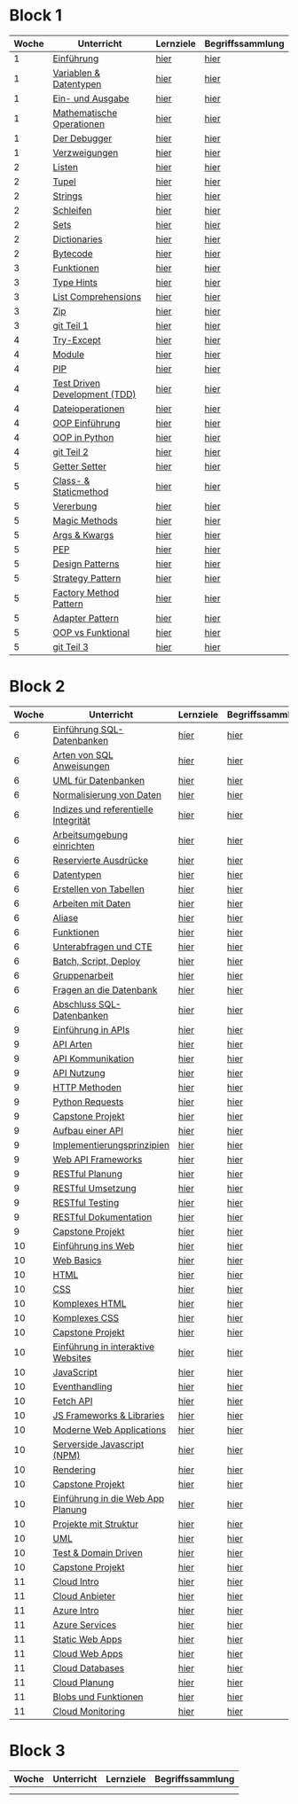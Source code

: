 # Block 1

| Woche | Unterricht                                                                          | Lernziele                                                      | Begriffssammlung                                           |
|-------|-------------------------------------------------------------------------------------|----------------------------------------------------------------|------------------------------------------------------------|
| 1     | [Einführung](python_grundlagen/python_grundlagen/python_grundlagen.md)              | [hier](../checklists/checkliste1.md#intro)                     | [hier](../begriffe/begriffe1.md#intro)                     |
| 1     | [Variablen & Datentypen](python_grundlagen/variables_types/variablen_datentypen.md) | [hier](../checklists/checkliste1.md#variablen-datentypen)      | [hier](../begriffe/begriffe1.md#variablen-datentypen)      |
| 1     | [Ein- und Ausgabe](python_grundlagen/input_output/input_output.md)                  | [hier](../checklists/checkliste1.md#input-output)              | [hier](../begriffe/begriffe1.md#input-output)              |
| 1     | [Mathematische Operationen](python_grundlagen/math_operations/math_operations.md)   | [hier](../checklists/checkliste1.md#mathemetische-operationen) | [hier](../begriffe/begriffe1.md#mathemetische-operationen) |
| 1     | [Der Debugger](python_grundlagen/debugging/debugging.md)                            | [hier](../checklists/checkliste1.md#debugging)                 | [hier](../begriffe/begriffe1.md#debugging)                 |
| 1     | [Verzweigungen](python_grundlagen/if_elif_else/if_elif_else.md)                     | [hier](../checklists/checkliste1.md#verzweigungen)             | [hier](../begriffe/begriffe1.md#verzweigungen)             |
| 2     | [Listen](python_grundlagen/lists/lists.md)                                          | [hier](../checklists/checkliste1.md#listen)                    | [hier](../begriffe/begriffe1.md#listen)                    |
| 2     | [Tupel](python_grundlagen/tupel/tupel.md)                                           | [hier](../checklists/checkliste1.md#tupel)                     | [hier](../begriffe/begriffe1.md#tupel)                     |
| 2     | [Strings](python_grundlagen/strings/strings.md)                                     | [hier](../checklists/checkliste1.md#strings)                   | [hier](../begriffe/begriffe1.md#strings)                   |
| 2     | [Schleifen](python_grundlagen/loops/loops.md)                                       | [hier](../checklists/checkliste1.md#schleifen)                 | [hier](../begriffe/begriffe1.md#schleifen)                 |
| 2     | [Sets](python_grundlagen/sets/sets.md)                                              | [hier](../checklists/checkliste1.md#sets)                      | [hier](../begriffe/begriffe1.md#sets)                      |
| 2     | [Dictionaries](python_grundlagen/dictionaries/dictionaries.md)                      | [hier](../checklists/checkliste1.md#dictionaries)              | [hier](../begriffe/begriffe1.md#dictionaries)              |
| 2     | [Bytecode](python_grundlagen/bytecode/bytecode.md)                                  | [hier](../checklists/checkliste1.md#bytecode)                  | [hier](../begriffe/begriffe1.md#bytecode)                  |
| 3     | [Funktionen](python_grundlagen/functions/functions.md)                              | [hier](../checklists/checkliste1.md#funktionen)                | [hier](../begriffe/begriffe1.md#funktionen)                |
| 3     | [Type Hints](python_grundlagen/type_hints/type_hints.md)                            | [hier](../checklists/checkliste1.md#type-hints)                | [hier](../begriffe/begriffe1.md#type-hints)                |
| 3     | [List Comprehensions](python_grundlagen/list_comp/list_comp.md)                     | [hier](../checklists/checkliste1.md#list-comprehension)        | [hier](../begriffe/begriffe1.md#list-comprehension)        |
| 3     | [Zip](python_grundlagen/zip/zip.md)                                                 | [hier](../checklists/checkliste1.md#zip)                       | [hier](../begriffe/begriffe1.md#zip)                       |
| 3     | [git Teil 1](git/git_Teil1.md)                                                      | [hier](../checklists/checklist_git.md#teil-1)                  | [hier](../begriffe/begriffe1.md#teil-1)                    |
| 4     | [Try-Except](python_grundlagen/Woche%204-5/01_try_except.md)                        | [hier](../checklists/checkliste1.md#try-except)                | [hier](../begriffe/begriffe1.md#try-except)                |
| 4     | [Module](python_grundlagen/Woche%204-5/02_module.md)                                | [hier](../checklists/checkliste1.md#module)                    | [hier](../begriffe/begriffe1.md#module)                    |
| 4     | [PIP](python_grundlagen/Woche%204-5/03_pip.md)                                      | [hier](../checklists/checkliste1.md#pip)                       | [hier](../begriffe/begriffe1.md#pip)                       |
| 4     | [Test Driven Development (TDD)](python_grundlagen/Woche%204-5/04_tdd.md)            | [hier](../checklists/checkliste1.md#tdd)                       | [hier](../begriffe/begriffe1.md#tdd)                       |
| 4     | [Dateioperationen](python_grundlagen/Woche%204-5/05_dateioperationen.md)            | [hier](../checklists/checkliste1.md#dateioperationen)          | [hier](../begriffe/begriffe1.md#dateioperationen)          |
| 4     | [OOP Einführung](python_grundlagen/Woche%204-5/06_oop_einführung.md)                | [hier](../checklists/checkliste1.md#oop-intro)                 | [hier](../begriffe/begriffe1.md#oop-intro)                 |
| 4     | [OOP in Python](python_grundlagen/Woche%204-5/07_oop_python.md)                     | [hier](../checklists/checkliste1.md#oop-python)                | [hier](../begriffe/begriffe1.md#oop-python)                |
| 4     | [git Teil 2](git/git_Teil2.md)                                                      | [hier](../checklists/checklist_git.md#teil-2)                  | [hier](../begriffe/begriffe1.md#teil-2)                    |
| 5     | [Getter Setter](python_grundlagen/Woche%204-5/08_getter_setter.md)                  | [hier](../checklists/checkliste1.md#getter-setter)             | [hier](../begriffe/begriffe1.md#getter-setter)             |
| 5     | [Class- & Staticmethod](python_grundlagen/Woche%204-5/09_class_staticmethod.md)     | [hier](../checklists/checkliste1.md#class-staticmethod)        | [hier](../begriffe/begriffe1.md#class-staticmethod)        |
| 5     | [Vererbung](python_grundlagen/Woche%204-5/10_vererbung.md)                          | [hier](../checklists/checkliste1.md#vererbung)                 | [hier](../begriffe/begriffe1.md#vererbung)                 |
| 5     | [Magic Methods](python_grundlagen/Woche%204-5/11_magic_methods.md)                  | [hier](../checklists/checkliste1.md#magic-methods)             | [hier](../begriffe/begriffe1.md#magic-methods)             |
| 5     | [Args & Kwargs](python_grundlagen/Woche%204-5/12_args_kwargs.md)                    | [hier](../checklists/checkliste1.md#args-kwargs)               | [hier](../begriffe/begriffe1.md#args-kwargs)               |
| 5     | [PEP](python_grundlagen/Woche%204-5/13_pep.md)                                      | [hier](../checklists/checkliste1.md#pep)                       | [hier](../begriffe/begriffe1.md#pep)                       |
| 5     | [Design Patterns](python_grundlagen/Woche%204-5/14_design_patterns.md)              | [hier](../checklists/checkliste1.md#design-patterns)           | [hier](../begriffe/begriffe1.md#design-patterns)           |
| 5     | [Strategy Pattern](python_grundlagen/Woche%204-5/14_x1_strategy.md)                 | [hier](../checklists/checkliste1.md#strategy)                  | [hier](../begriffe/begriffe1.md#strategy)                  |
| 5     | [Factory Method Pattern](python_grundlagen/Woche%204-5/14_x2_factory_method.md)     | [hier](../checklists/checkliste1.md#factory-method)            | [hier](../begriffe/begriffe1.md#factory-method)            |
| 5     | [Adapter Pattern](python_grundlagen/Woche%204-5/14_x3_adapter.md)                   | [hier](../checklists/checkliste1.md#adapter)                   | [hier](../begriffe/begriffe1.md#adapter)                   |
| 5     | [OOP vs Funktional](python_grundlagen/Woche%204-5/15_oop_vs_funktionale.md)         | [hier](../checklists/checkliste1.md#oop-vs-funktional)         | [hier](../begriffe/begriffe1.md#oop-vs-funktional)         |
| 5     | [git Teil 3](git/git_Teil3.md)                                                      | [hier](../checklists/checklist_git.md#teil-3)                  | [hier](../begriffe/begriffe1.md#teil-3)                    |


# Block 2

| Woche | Unterricht | Lernziele | Begriffssammlung |
|-------|------------|-----------|------------------|
| 6     | [Einführung SQL-Datenbanken](datenbanken/datenbanken.md)                                             | [hier](../checklists/checklist_db1.md)                                            | [hier](../begriffe/begriffe_db1.md) |
| 6     | [Arten von SQL Anweisungen](datenbanken/unterrichte/sql_types.md)                                    | [hier](../checklists/checklist_db1.md#sql-sprachtypisierung)                      | [hier](../begriffe/begriffe_db1.md) |
| 6     | [UML für Datenbanken](datenbanken/unterrichte/uml_diagramme.md)                                      | [hier](../checklists/checklist_db1.md#uml-diagramme)                              | [hier](../begriffe/begriffe_db1.md) |
| 6     | [Normalisierung von Daten](datenbanken/unterrichte/normalization.md)                                 | [hier](../checklists/checklist_db1.md#normalisierung-von-daten)                   | [hier](../begriffe/begriffe_db1.md) |
| 6     | [Indizes und referentielle Integrität](datenbanken/unterrichte/indices_and_referential_integrity.md) | [hier](../checklists/checklist_db1.md#indizes-und-referentielle-integrität)       | [hier](../begriffe/begriffe_db1.md) |
| 6     | [Arbeitsumgebung einrichten](datenbanken/unterrichte/how_we_will_work.md)                            | [hier](../checklists/checklist_db1.md#arbeitsumgebung)                            | [hier](../begriffe/begriffe_db1.md) |
| 6     | [Reservierte Ausdrücke](datenbanken/unterrichte/reserved_words_sqlite.md)                            | [hier](../checklists/checklist_db1.md#reservierte-worte)                          | [hier](../begriffe/begriffe_db1.md) |
| 6     | [Datentypen](datenbanken/unterrichte/daten_typen_sqlite.md)                                          | [hier](../checklists/checklist_db1.md#datentypen)                                 | [hier](../begriffe/begriffe_db1.md) |
| 6     | [Erstellen von Tabellen](datenbanken/unterrichte/create_tables.md)                                   | [hier](../checklists/checklist_db1.md#erstellen-von-tabellen)                     | [hier](../begriffe/begriffe_db1.md) |
| 6     | [Arbeiten mit Daten](datenbanken/unterrichte/working_with_data.md)                                   | [hier](../checklists/checklist_db1.md#arbeiten-mit-daten)                         | [hier](../begriffe/begriffe_db1.md) |
| 6     | [Aliase](datenbanken/unterrichte/aliases.md)                                                         | [hier](../checklists/checklist_db1.md#aliase)                                     | [hier](../begriffe/begriffe_db1.md) |
| 6     | [Funktionen](datenbanken/unterrichte/build_in_functions.md)                                          | [hier](../checklists/checklist_db1.md#eingebaute-funktionen)                      | [hier](../begriffe/begriffe_db1.md) |
| 6     | [Unterabfragen und CTE](datenbanken/unterrichte/subselect_and_cte.md)                                | [hier](../checklists/checklist_db1.md#unterabfragen-und-common-table-expressions) | [hier](../begriffe/begriffe_db1.md) |
| 6     | [Batch, Script, Deploy](datenbanken/unterrichte/scripting_and_deploying.md)                          | [hier](../checklists/checklist_db1.md#batch-script-deploy)                        | [hier](../begriffe/begriffe_db1.md) |
| 6     | [Gruppenarbeit](datenbanken/unterrichte/projects.md)                                                 | [hier](../checklists/checklist_db1.md#projekte)                                   | [hier](../begriffe/begriffe_db1.md) |
| 6     | [Fragen an die Datenbank](datenbanken/unterrichte/joins_and_views.md)                                | [hier](../checklists/checklist_db1.md#joins-und-views)                            | [hier](../begriffe/begriffe_db1.md) |
| 6     | [Abschluss SQL-Datenbanken](datenbanken/unterrichte/finally.md)                                      | [hier](../checklists/checklist_db1.md#schlusswort)                                | [hier](../begriffe/begriffe_db1.md) |
| 9     |[Einführung in APIs](web/unterrichte/einfuehrung_apis/einfuehrung_apis.md)|[hier](../checklists/checklist_web.md#api-intro)|[hier](../begriffe/begriffe_web.md)|
| 9     |[API Arten](web/unterrichte/api_arten/api_arten.md)|[hier](../checklists/checklist_web.md#api-arten)|[hier](../begriffe/begriffe_web.md)|
| 9     |[API Kommunikation](web/unterrichte/api_kommunikation/api_kommunikation.md)|[hier](../checklists/checklist_web.md#api-kommunikation)|[hier](../begriffe/begriffe_web.md)|
| 9     |[API Nutzung](web/unterrichte/api_nutzung/api_nutzung.md)|[hier](../checklists/checklist_web.md#api-nutzung)|[hier](../begriffe/begriffe_web.md)|
| 9     |[HTTP Methoden](web/unterrichte/http_methoden/http_methoden.md)|[hier](../checklists/checklist_web.md#http-methoden)|[hier](../begriffe/begriffe_web.md)|
| 9     |[Python Requests](web/unterrichte/python_requests/python_requests.md)|[hier](../checklists/checklist_web.md#python-requests)|[hier](../begriffe/begriffe_web.md)|
| 9     |[Capstone Projekt](web/unterrichte/capstone_projekt_1/capstone_projekt_1.md)|[hier](../checklists/checklist_web.md)|[hier](../begriffe/begriffe_web.md)|
| 9     |[Aufbau einer API](web/unterrichte/api_aufbau/api_aufbau.md)|[hier](../checklists/checklist_web.md#aufbau-einer-api)|[hier](../begriffe/begriffe_web.md)|
| 9     |[Implementierungsprinzipien](web/unterrichte/implementierung_prinzip/implementierung_prinzip.md)|[hier](../checklists/checklist_web.md#implementierungsprinzipien)|[hier](../begriffe/begriffe_web.md)|
| 9     |[Web API Frameworks](web/unterrichte/api_frameworks/api_frameworks.md)|[hier](../checklists/checklist_web.md#web-api-frameworks)|[hier](../begriffe/begriffe_web.md)|
| 9     |[RESTful Planung](web/unterrichte/restful_planung/restful_planung.md)|[hier](../checklists/checklist_web.md#restful-planning)|[hier](../begriffe/begriffe_web.md)|
| 9     |[RESTful Umsetzung](web/unterrichte/restful_umsetzung/restful_umsetzung.md)|[hier](../checklists/checklist_web.md#restful-umsetzung)|[hier](../begriffe/begriffe_web.md)|
| 9     |[RESTful Testing](web/unterrichte/restful_testing/restful_testing.md)|[hier](../checklists/checklist_web.md#restful-testing)|[hier](../begriffe/begriffe_web.md)|
| 9     |[RESTful Dokumentation](web/unterrichte/restful_dokumentation/restful_dokumentation.md)|[hier](../checklists/checklist_web.md#restful-dokumentation)|[hier](../begriffe/begriffe_web.md)|
| 9     |[Capstone Projekt](web/unterrichte/capstone_projekt_2/capstone_projekt_2.md)|[hier](../checklists/checklist_web.md)|[hier](../begriffe/begriffe_web.md)|
| 10     |[Einführung ins Web](web/unterrichte/einfuehrung_web/einfuehrung_web.md)|[hier](../checklists/checklist_web.md#einführung-web)|[hier](../begriffe/begriffe_web.md)|
| 10     |[Web Basics](web/unterrichte/web_basics/web_basics.md)|[hier](../checklists/checklist_web.md#web-basics)|[hier](../begriffe/begriffe_web.md)|
| 10     |[HTML](web/unterrichte/html/html.md)|[hier](../checklists/checklist_web.md#html)|[hier](../begriffe/begriffe_web.md)|
| 10     |[CSS](web/unterrichte/css/css.md)|[hier](../checklists/checklist_web.md#css)|[hier](../begriffe/begriffe_web.md)|
| 10     |[Komplexes HTML](web/unterrichte/komplex_html/komplex_html.md)|[hier](../checklists/checklist_web.md#komplexeres-html)|[hier](../begriffe/begriffe_web.md)|
| 10     |[Komplexes CSS](web/unterrichte/komplex_css/komplex_css.md)|[hier](../checklists/checklist_web.md#komplexeres-css)|[hier](../begriffe/begriffe_web.md)|
| 10     |[Capstone Projekt](web/unterrichte/capstone_projekt_3/)|[hier](../checklists/checklist_web.md)|[hier](../begriffe/begriffe_web.md)|
| 10     |[Einführung in interaktive Websites](web/unterrichte/einfuehrung_interaktiv/einfuehrung_interaktiv.md)|[hier](../checklists/checklist_web.md#interaktive-websites)|[hier](../begriffe/begriffe_web.md)|
| 10     |[JavaScript](web/unterrichte/javascript_basics/javascript_basics.md)|[hier](../checklists/checklist_web.md#javascript)|[hier](../begriffe/begriffe_web.md)|
| 10     |[Eventhandling](web/unterrichte/eventhandling/eventhandling.md)|[hier](../checklists/checklist_web.md#eventhandling)|[hier](../begriffe/begriffe_web.md)|
| 10     |[Fetch API](web/unterrichte/fetch_api/fetch_api.md)|[hier](../checklists/checklist_web.md#fetch-api)|[hier](../begriffe/)|
| 10     |[JS Frameworks & Libraries](web/unterrichte/frameworks/frameworks.md)|[hier](../checklists/checklist_web.md#js-frameworks--libraries)|[hier](../begriffe/)|
| 10     |[Moderne Web Applications](web/unterrichte/modern_web/modern_web.md)|[hier](../checklists/checklist_web.md#moderne-web-applikationen)|[hier](../begriffe/)|
| 10     |[Serverside Javascript (NPM)](web/unterrichte/serverside_js/serverside_js.md)|[hier](../checklists/checklist_web.md#serverside-javascript-npm)|[hier](../begriffe/begriffe_web.md)|
| 10     |[Rendering](web/unterrichte/rendering/rendering.md)|[hier](../checklists/checklist_web.md#rendering)|[hier](../begriffe/begriffe_web.md)|
| 10     |[Capstone Projekt](web/unterrichte/capstone_projekt_4/capstone_projekt_4.md)|[hier](../checklists/checklist_web.md)|[hier](../begriffe/begriffe_web.md)|
| 10     |[Einführung in die Web App Planung](web/unterrichte/web_planung/web_planung.md)|[hier](../checklists/checklist_web.md#planung-von-web-apps)|[hier](../begriffe/begriffe_web.md)|
| 10     |[Projekte mit Struktur](web/unterrichte/projekte_struktur/projekte_struktur.md)|[hier](../checklists/checklist_web.md#projekte-mit-struktur)|[hier](../begriffe/begriffe_web.md)|
| 10     |[UML](web/unterrichte/uml/uml.md)|[hier](../checklists/checklist_web.md#uml)|[hier](../begriffe/begriffe_web.md)|
| 10     |[Test & Domain Driven](web/unterrichte/test_domain_driven/test_domain_driven.md)|[hier](../checklists/checklist_web.md#test--domain-driven)|[hier](../begriffe/begriffe_web.md)|
| 10     |[Capstone Projekt](web/unterrichte/capstone_projekt_5/capstone_projekt_5.md)|[hier](../checklists/checklist_web.md)|[hier](../begriffe/begriffe_web.md)|
| 11     |[Cloud Intro](azure/unterrichte/cloud_intro/cloud_intro.md)|[hier](../checklists/checklist_azure.md#cloud-intro)|[hier](../begriffe/begriffe_azure.md)|
| 11     |[Cloud Anbieter](azure/unterrichte/cloud_anbieter/cloud_anbieter.md)|[hier](../checklists/checklist_azure.md#cloud-anbieter)|[hier](../begriffe/begriffe_azure.md)|
| 11     |[Azure Intro](azure/unterrichte/azure_intro/azure_intro.md)|[hier](../checklists/checklist_azure.md#azure-intro)|[hier](../begriffe/begriffe_azure.md)|
| 11     |[Azure Services](azure/unterrichte/azure_services/azure_services.md.md)|[hier](../checklists/checklist_azure.md#azure-services)|[hier](../begriffe/begriffe_azure.md)|
| 11     |[Static Web Apps](azure/unterrichte/static_web_apps/static_web_apps.md)|[hier](../checklists/checklist_azure.md#static-web-apps)|[hier](../begriffe/begriffe_azure.md)|
| 11     |[Cloud Web Apps](azure/unterrichte/cloud_backend.md/cloud_backend.md)|[hier](../checklists/checklist_azure.md#cloud-web-apps)|[hier](../begriffe/begriffe_azure.md)|
| 11     |[Cloud Databases](azure/unterrichte/cloud_database/cloud_database.md)|[hier](../checklists/checklist_azure.md#cloud-databases)|[hier](../begriffe/begriffe_azure.md)|
| 11     |[Cloud Planung](azure/unterrichte/cloud_planung/cloud_planung.md)|[hier](../checklists/checklist_azure.md#cloud-planung)|[hier](../begriffe/begriffe_azure.md)|
| 11     |[Blobs und Funktionen](azure/unterrichte/blobs_funktionen/blobs_funktionen.md)|[hier](../checklists/checklist_azure.md#blobs-und-funktionen)|[hier](../begriffe/begriffe_azure.md)|
| 11     |[Cloud Monitoring](azure/unterrichte/cloud_monitoring/cloud_monitoring.md)|[hier](../checklists/checklist_azure.md#cloud-monitoring)|[hier](../begriffe/begriffe_azure.md)|



# Block 3

| Woche | Unterricht | Lernziele | Begriffssammlung |
|-------|------------|-----------|------------------|
|       |            |           |                  |
|       |            |           |                  |


